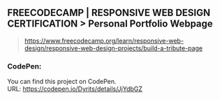 ## FREECODECAMP | RESPONSIVE WEB DESIGN CERTIFICATION > Personal Portfolio Webpage
> https://www.freecodecamp.org/learn/responsive-web-design/responsive-web-design-projects/build-a-tribute-page

### CodePen:
You can find this project on CodePen.  
URL: https://codepen.io/Dyrits/details/JjYdbGZ